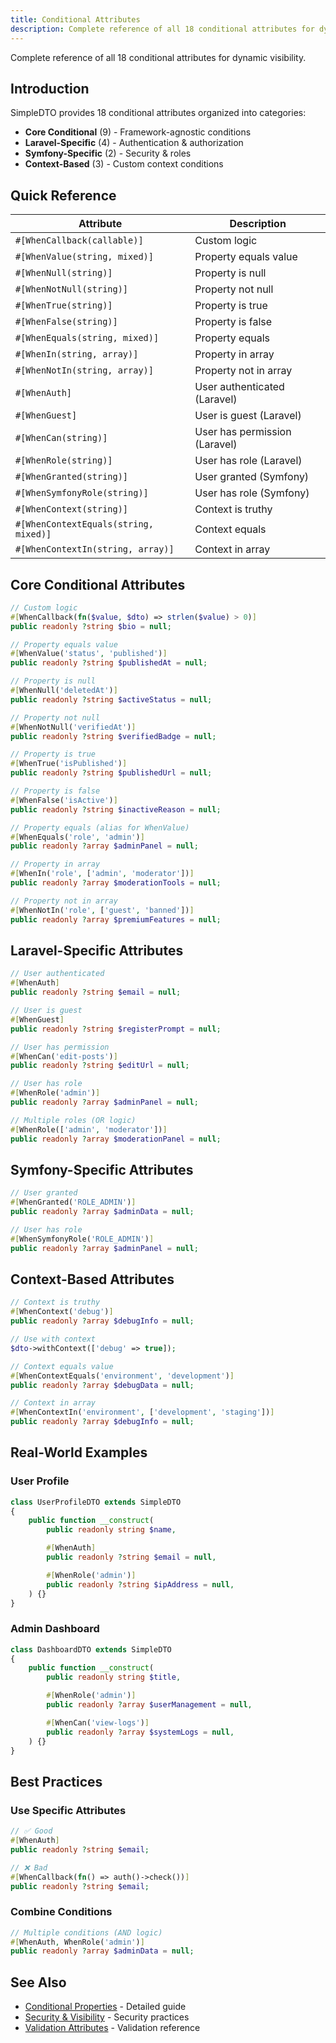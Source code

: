 ```yaml
---
title: Conditional Attributes
description: Complete reference of all 18 conditional attributes for dynamic visibility
---
```


Complete reference of all 18 conditional attributes for dynamic visibility.

## Introduction

SimpleDTO provides 18 conditional attributes organized into categories:

- **Core Conditional** (9) - Framework-agnostic conditions
- **Laravel-Specific** (4) - Authentication & authorization
- **Symfony-Specific** (2) - Security & roles
- **Context-Based** (3) - Custom context conditions

## Quick Reference

| Attribute | Description |
|-----------|-------------|
| `#[WhenCallback(callable)]` | Custom logic |
| `#[WhenValue(string, mixed)]` | Property equals value |
| `#[WhenNull(string)]` | Property is null |
| `#[WhenNotNull(string)]` | Property not null |
| `#[WhenTrue(string)]` | Property is true |
| `#[WhenFalse(string)]` | Property is false |
| `#[WhenEquals(string, mixed)]` | Property equals |
| `#[WhenIn(string, array)]` | Property in array |
| `#[WhenNotIn(string, array)]` | Property not in array |
| `#[WhenAuth]` | User authenticated (Laravel) |
| `#[WhenGuest]` | User is guest (Laravel) |
| `#[WhenCan(string)]` | User has permission (Laravel) |
| `#[WhenRole(string)]` | User has role (Laravel) |
| `#[WhenGranted(string)]` | User granted (Symfony) |
| `#[WhenSymfonyRole(string)]` | User has role (Symfony) |
| `#[WhenContext(string)]` | Context is truthy |
| `#[WhenContextEquals(string, mixed)]` | Context equals |
| `#[WhenContextIn(string, array)]` | Context in array |

## Core Conditional Attributes

```php
// Custom logic
#[WhenCallback(fn($value, $dto) => strlen($value) > 0)]
public readonly ?string $bio = null;

// Property equals value
#[WhenValue('status', 'published')]
public readonly ?string $publishedAt = null;

// Property is null
#[WhenNull('deletedAt')]
public readonly ?string $activeStatus = null;

// Property not null
#[WhenNotNull('verifiedAt')]
public readonly ?string $verifiedBadge = null;

// Property is true
#[WhenTrue('isPublished')]
public readonly ?string $publishedUrl = null;

// Property is false
#[WhenFalse('isActive')]
public readonly ?string $inactiveReason = null;

// Property equals (alias for WhenValue)
#[WhenEquals('role', 'admin')]
public readonly ?array $adminPanel = null;

// Property in array
#[WhenIn('role', ['admin', 'moderator'])]
public readonly ?array $moderationTools = null;

// Property not in array
#[WhenNotIn('role', ['guest', 'banned'])]
public readonly ?array $premiumFeatures = null;
```

## Laravel-Specific Attributes

```php
// User authenticated
#[WhenAuth]
public readonly ?string $email = null;

// User is guest
#[WhenGuest]
public readonly ?string $registerPrompt = null;

// User has permission
#[WhenCan('edit-posts')]
public readonly ?string $editUrl = null;

// User has role
#[WhenRole('admin')]
public readonly ?array $adminPanel = null;

// Multiple roles (OR logic)
#[WhenRole(['admin', 'moderator'])]
public readonly ?array $moderationPanel = null;
```

## Symfony-Specific Attributes

```php
// User granted
#[WhenGranted('ROLE_ADMIN')]
public readonly ?array $adminData = null;

// User has role
#[WhenSymfonyRole('ROLE_ADMIN')]
public readonly ?array $adminPanel = null;
```

## Context-Based Attributes

```php
// Context is truthy
#[WhenContext('debug')]
public readonly ?array $debugInfo = null;

// Use with context
$dto->withContext(['debug' => true]);

// Context equals value
#[WhenContextEquals('environment', 'development')]
public readonly ?array $debugData = null;

// Context in array
#[WhenContextIn('environment', ['development', 'staging'])]
public readonly ?array $debugInfo = null;
```

## Real-World Examples

### User Profile

```php
class UserProfileDTO extends SimpleDTO
{
    public function __construct(
        public readonly string $name,

        #[WhenAuth]
        public readonly ?string $email = null,

        #[WhenRole('admin')]
        public readonly ?string $ipAddress = null,
    ) {}
}
```

### Admin Dashboard

```php
class DashboardDTO extends SimpleDTO
{
    public function __construct(
        public readonly string $title,

        #[WhenRole('admin')]
        public readonly ?array $userManagement = null,

        #[WhenCan('view-logs')]
        public readonly ?array $systemLogs = null,
    ) {}
}
```

## Best Practices

### Use Specific Attributes

```php
// ✅ Good
#[WhenAuth]
public readonly ?string $email;

// ❌ Bad
#[WhenCallback(fn() => auth()->check())]
public readonly ?string $email;
```

### Combine Conditions

```php
// Multiple conditions (AND logic)
#[WhenAuth, WhenRole('admin')]
public readonly ?array $adminData = null;
```

## See Also

- [Conditional Properties](/simple-dto/conditional-properties/) - Detailed guide
- [Security & Visibility](/simple-dto/security-visibility/) - Security practices
- [Validation Attributes](/attributes/validation/) - Validation reference
